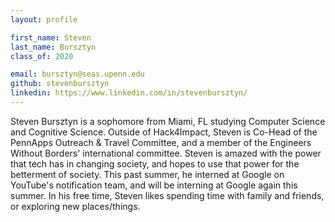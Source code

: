 ```yaml
---
layout: profile

first_name: Steven
last_name: Bursztyn
class_of: 2020

email: bursztyn@seas.upenn.edu
github: stevenbursztyn
linkedin: https://www.linkedin.com/in/stevenbursztyn/
---
```


Steven Bursztyn is a sophomore from Miami, FL studying Computer Science and Cognitive Science. Outside of Hack4Impact, Steven is Co-Head of the PennApps Outreach & Travel Committee, and a member of the Engineers Without Borders' international committee. Steven is amazed with the power that tech has in changing society, and hopes to use that power for the betterment of society. This past summer, he interned at Google on YouTube's notification team, and will be interning at Google again this summer. In his free time, Steven likes spending time with family and friends, or exploring new places/things.
